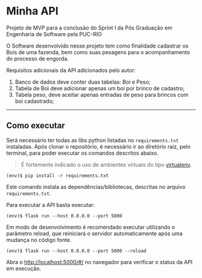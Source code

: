 # Minha API

Projeto de MVP para a conclusão do Sprint I da Pós Graduação em Engenharia de Software pela PUC-RIO

O Software desenvolvido nesse projeto tem como finalidade cadastrar os Bois de uma fazenda, bem como suas pesagens para
o acompanhamento do processo de engorda.

Requisitos adicionais da API adicionados pelo autor:
1) Banco de dados deve conter duas tabelas: Boi e Peso;
2) Tabela de Boi deve adicionar apenas um boi por brinco de cadastro;
3) Tabela peso, deve aceitar apenas entradas de peso para brincos com boi cadastrado;

---
## Como executar 


Será necessário ter todas as libs python listadas no `requirements.txt` instaladas.
Após clonar o repositório, é necessário ir ao diretório raiz, pelo terminal, para poder executar os comandos descritos abaixo.

> É fortemente indicado o uso de ambientes virtuais do tipo [virtualenv](https://virtualenv.pypa.io/en/latest/installation.html).

```
(env)$ pip install -r requirements.txt
```

Este comando instala as dependências/bibliotecas, descritas no arquivo `requirements.txt`.

Para executar a API  basta executar:

```
(env)$ flask run --host 0.0.0.0 --port 5000
```

Em modo de desenvolvimento é recomendado executar utilizando o parâmetro reload, que reiniciará o servidor
automaticamente após uma mudança no código fonte. 

```
(env)$ flask run --host 0.0.0.0 --port 5000 --reload
```

Abra o [http://localhost:5000/#/](http://localhost:5000/#/) no navegador para verificar o status da API em execução.
